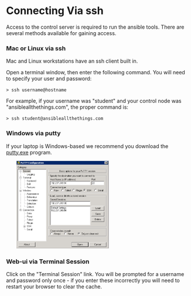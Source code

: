 # Connecting Via ssh

Access to the control server is required to run the ansible tools.  There are several methods available
for gaining access.

### Mac or Linux via ssh

Mac and Linux workstations have an ssh client built in.  

Open a terminal window, then enter the following command.  You will need to specify your user and password:

```
> ssh username@hostname
```

For example, if your username was "student" and your control node was "ansibleallthethings.com", the proper command is:

```
> ssh student@ansibleallthethings.com
```


### Windows via putty

If your laptop is Windows-based we recommend you download the [putty.exe](http://www.putty.org/) program.

<img src="/images/putty_screenshot.png" style="margin-left:2em;max-width:50%;">

### Web-ui via Terminal Session

Click on the "Terminal Session" link.  You will be prompted for a username and password only once - if you enter
these incorrectly you will need to restart your browser to clear the cache.


